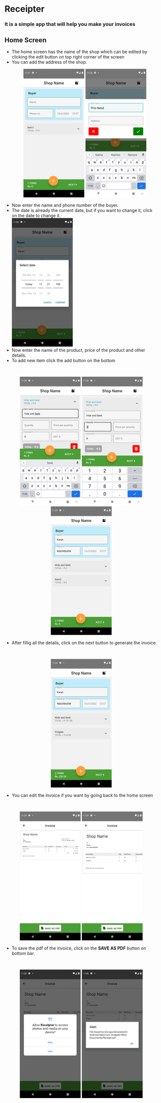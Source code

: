 # Receipter

### It is a simple app that will help you make your invoices

## Home Screen

- The home screen has the name of the shop which can be edited by clicking the edit button on top right corner of the screen
- You can add the address of the shop.
  <!-- ![This is an image](./photos/1.png) -->
  <br>
  <!-- align image to center -->
  <p align="center"><img src="./photos/1.png" alt="drawing" width="200"/>
  <img src="./photos/2.png" alt="drawing" width="200"/>
  </p>
- Now enter the name and phone number of the buyer.
- The date is already the current date, but if you want to change it, click on the date to change it.
  <br>
  <img src="./photos/3.png" alt="drawing" width="200"/>
- Now enter the name of the product, price of the product and other details.
- To add new item click the add button on the bottom
<br>

  <p align="center">
    <img src="./photos/4.png" alt="drawing" width="200"/>
    <img src="./photos/5.png" alt="drawing" width="200"/>
    <img src="./photos/6.png" alt="drawing" width="200"/>
  </p>

- After fillig all the details, click on the next button to generate the invoice.
<br>

  <p align="center"><img src="./photos/7.png" alt="drawing" width="200"/></p>

- You can edit the invoice if you want by going back to the home screen
<br>

  <p align="center">
    <img src="./photos/8.png" alt="drawing" width="200"/>
    <img src="./photos/9.png" alt="drawing" width="200"/>
  </p>

- To save the pdf of the invoice, click on the **SAVE AS PDF** button on bottom bar.
<br>
  <p align="center">
    <img src="./photos/10.png" alt="drawing" width="200"/>
    <img src="./photos/11.png" alt="drawing" width="200"/>
  </p>
